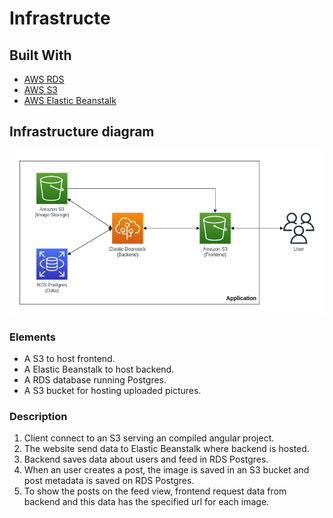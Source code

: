 # Infrastructe

## Built With

- [AWS RDS](https://aws.amazon.com/rds/)
- [AWS S3](https://aws.amazon.com/s3/)
- [AWS Elastic Beanstalk](https://aws.amazon.com/elasticbeanstalk/)

## Infrastructure diagram

![Infrastructure Diagram](../assets/infra-diagram.png)

### Elements

- A S3 to host frontend.
- A Elastic Beanstalk to host backend.
- A RDS database running Postgres.
- A S3 bucket for hosting uploaded pictures.

### Description
1. Client connect to an S3 serving an compiled angular project.
2. The website send data to Elastic Beanstalk where backend is hosted.
3. Backend saves data about users and feed in RDS Postgres.
4. When an user creates a post, the image is saved in an S3 bucket and post metadata is saved on RDS Postgres.
5. To show the posts on the feed view, frontend request data from backend and this data has the specified url for each image.
